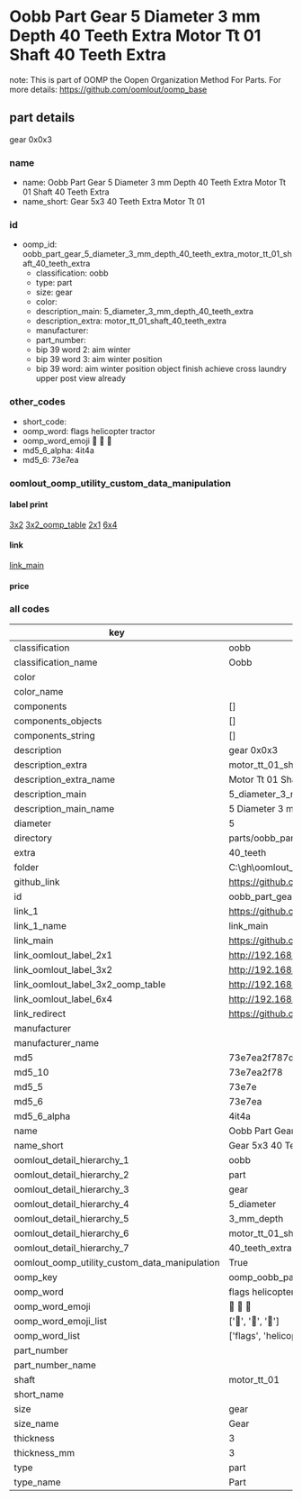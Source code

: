 # Oobb Part Gear 5 Diameter 3 mm Depth 40 Teeth Extra Motor Tt 01 Shaft 40 Teeth Extra  

note: This is part of OOMP the Oopen Organization Method For Parts. For more details: https://github.com/oomlout/oomp_base

##  part details
  



gear 0x0x3



### name
* name: Oobb Part Gear 5 Diameter 3 mm Depth 40 Teeth Extra Motor Tt 01 Shaft 40 Teeth Extra
* name_short: Gear 5x3 40 Teeth Extra Motor Tt 01
### id
* oomp_id: oobb_part_gear_5_diameter_3_mm_depth_40_teeth_extra_motor_tt_01_shaft_40_teeth_extra
  * classification: oobb
  * type: part
  * size: gear
  * color: 
  * description_main: 5_diameter_3_mm_depth_40_teeth_extra
  * description_extra: motor_tt_01_shaft_40_teeth_extra
  * manufacturer: 
  * part_number: 
  * bip 39 word 2: aim winter
  * bip 39 word 3: aim winter position
  * bip 39 word: aim winter position object finish achieve cross laundry upper post view already

### other_codes
* short_code: 
* oomp_word: flags helicopter tractor
* oomp_word_emoji :flags: :helicopter: :tractor:
* md5_6_alpha: 4it4a
* md5_6: 73e7ea






### oomlout_oomp_utility_custom_data_manipulation
#### label print
[3x2](http://192.168.1.245:1112/?label=oomp%204it4a)
[3x2_oomp_table](http://192.168.1.108:1112/?label=oomp%204it4a)
[2x1](http://192.168.1.242:1112/?label=oomp%204it4a)
[6x4](http://192.168.1.55:1112/?label=oomp%204it4a)    

#### link

[link_main](https://github.com/oomlout/oomlout_oobb_version_4_generated_parts/tree/main/navigation_oomp/oobb/part/gear/5_diameter_3_mm_depth_40_teeth_extra/motor_tt_01_shaft_40_teeth_extra/part)                              

#### price







### all codes 
| key | value |  
| --- | --- |  
| classification | oobb |  
| classification_name | Oobb |  
| color |  |  
| color_name |  |  
| components | [] |  
| components_objects | [] |  
| components_string | [] |  
| description | gear 0x0x3 |  
| description_extra | motor_tt_01_shaft_40_teeth_extra |  
| description_extra_name | Motor Tt 01 Shaft 40 Teeth Extra |  
| description_main | 5_diameter_3_mm_depth_40_teeth_extra |  
| description_main_name | 5 Diameter 3 mm Depth 40 Teeth Extra |  
| diameter | 5 |  
| directory | parts/oobb_part_gear_5_diameter_3_mm_depth_40_teeth_extra_motor_tt_01_shaft_40_teeth_extra |  
| extra | 40_teeth |  
| folder | C:\gh\oomlout_oobb_version_4_generated_parts\parts\oobb_part_gear_5_diameter_3_mm_depth_40_teeth_extra_motor_tt_01_shaft_40_teeth_extra |  
| github_link | https://github.com/oomlout/oomlout_oomp_part_src/tree/main/parts/oobb_part_gear_5_diameter_3_mm_depth_40_teeth_extra_motor_tt_01_shaft_40_teeth_extra |  
| id | oobb_part_gear_5_diameter_3_mm_depth_40_teeth_extra_motor_tt_01_shaft_40_teeth_extra |  
| link_1 | https://github.com/oomlout/oomlout_oobb_version_4_generated_parts/tree/main/navigation_oomp/oobb/part/gear/5_diameter_3_mm_depth_40_teeth_extra/motor_tt_01_shaft_40_teeth_extra/part |  
| link_1_name | link_main |  
| link_main | https://github.com/oomlout/oomlout_oobb_version_4_generated_parts/tree/main/navigation_oomp/oobb/part/gear/5_diameter_3_mm_depth_40_teeth_extra/motor_tt_01_shaft_40_teeth_extra/part |  
| link_oomlout_label_2x1 | http://192.168.1.242:1112/?label=oomp%204it4a |  
| link_oomlout_label_3x2 | http://192.168.1.245:1112/?label=oomp%204it4a |  
| link_oomlout_label_3x2_oomp_table | http://192.168.1.108:1112/?label=oomp%204it4a |  
| link_oomlout_label_6x4 | http://192.168.1.55:1112/?label=oomp%204it4a |  
| link_redirect | https://github.com/oomlout/oomlout_oobb_version_4_generated_parts/tree/main/parts/oobb_gear_05_03_ex_40_teeth_sh_motor_tt_01 |  
| manufacturer |  |  
| manufacturer_name |  |  
| md5 | 73e7ea2f787da680072b898150ff002a |  
| md5_10 | 73e7ea2f78 |  
| md5_5 | 73e7e |  
| md5_6 | 73e7ea |  
| md5_6_alpha | 4it4a |  
| name | Oobb Part Gear 5 Diameter 3 mm Depth 40 Teeth Extra Motor Tt 01 Shaft 40 Teeth Extra |  
| name_short | Gear 5x3 40 Teeth Extra Motor Tt 01 |  
| oomlout_detail_hierarchy_1 | oobb |  
| oomlout_detail_hierarchy_2 | part |  
| oomlout_detail_hierarchy_3 | gear |  
| oomlout_detail_hierarchy_4 | 5_diameter |  
| oomlout_detail_hierarchy_5 | 3_mm_depth |  
| oomlout_detail_hierarchy_6 | motor_tt_01_shaft |  
| oomlout_detail_hierarchy_7 | 40_teeth_extra |  
| oomlout_oomp_utility_custom_data_manipulation | True |  
| oomp_key | oomp_oobb_part_gear_5_diameter_3_mm_depth_40_teeth_extra_motor_tt_01_shaft_40_teeth_extra |  
| oomp_word | flags helicopter tractor |  
| oomp_word_emoji | :flags: :helicopter: :tractor: |  
| oomp_word_emoji_list | [':flags:', ':helicopter:', ':tractor:'] |  
| oomp_word_list | ['flags', 'helicopter', 'tractor'] |  
| part_number |  |  
| part_number_name |  |  
| shaft | motor_tt_01 |  
| short_name |  |  
| size | gear |  
| size_name | Gear |  
| thickness | 3 |  
| thickness_mm | 3 |  
| type | part |  
| type_name | Part |  
